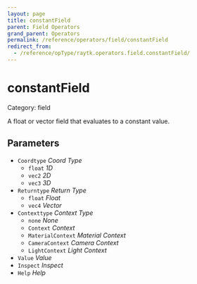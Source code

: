 ```yaml
---
layout: page
title: constantField
parent: Field Operators
grand_parent: Operators
permalink: /reference/operators/field/constantField
redirect_from:
  - /reference/opType/raytk.operators.field.constantField/
---
```


# constantField

Category: field



A float or vector field that evaluates to a constant value.

## Parameters

* `Coordtype` *Coord Type*
  * `float` *1D*
  * `vec2` *2D*
  * `vec3` *3D*
* `Returntype` *Return Type*
  * `float` *Float*
  * `vec4` *Vector*
* `Contexttype` *Context Type*
  * `none` *None*
  * `Context` *Context*
  * `MaterialContext` *Material Context*
  * `CameraContext` *Camera Context*
  * `LightContext` *Light Context*
* `Value` *Value*
* `Inspect` *Inspect*
* `Help` *Help*